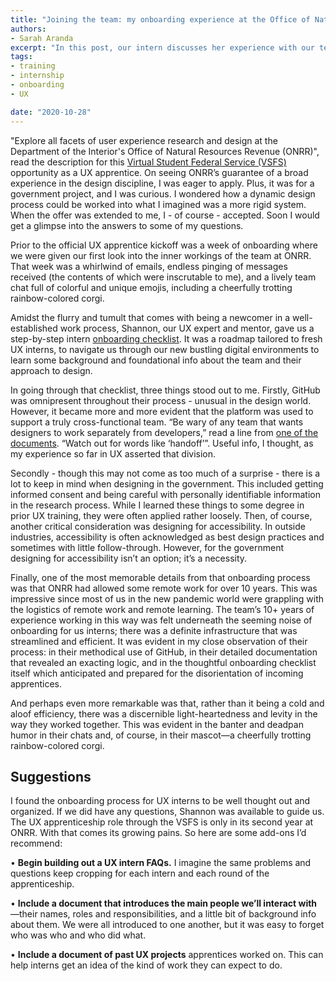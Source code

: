 ```yaml
---
title: "Joining the team: my onboarding experience at the Office of Natural Resources Revenue"
authors:
- Sarah Aranda
excerpt: "In this post, our intern discusses her experience with our team's onboarding process and takeaways from her experience."
tags:
- training
- internship
- onboarding
- UX

date: "2020-10-28"
---
```


"Explore all facets of user experience research and design at the Department of the Interior's Office of Natural Resources Revenue (ONRR)", read the description for this [Virtual Student Federal Service (VSFS)](https://careers.state.gov/interns-fellows/virtual-student-federal-service/) opportunity as a UX apprentice.  On seeing ONRR’s guarantee of a broad experience in the design discipline, I was eager to apply. Plus, it was for a government project, and I was curious. I wondered how a dynamic design process could be worked into what I imagined was a more rigid system. When the offer was extended to me, I - of course - accepted. Soon I would get a glimpse into the answers to some of my questions.

Prior to the official UX apprentice kickoff was a week of onboarding where we were given our first look into the inner workings of the team at ONRR. That week was a whirlwind of emails, endless pinging of messages received (the contents of which were inscrutable to me), and a lively team chat full of colorful and unique emojis, including a cheerfully trotting rainbow-colored corgi.

Amidst the flurry and tumult that comes with being a newcomer in a well-established work process, Shannon, our UX expert and mentor, gave us a step-by-step intern [onboarding checklist]( https://github.com/DOI-ONRR/nrrd/wiki/Onboarding-checklist). It was a roadmap tailored to fresh UX interns, to navigate us through our new bustling digital environments to learn some background and foundational info about the team and their approach to design.

In going through that checklist, three things stood out to me. Firstly, GitHub was omnipresent throughout their process - unusual in the design world. However, it became more and more evident that the platform was used to support a truly cross-functional team. “Be wary of any team that wants designers to work separately from developers,” read a line from [one of the documents](https://github.com/DOI-ONRR/nrrd/wiki/Little-rules-for-designing-with-data). “Watch out for words like ‘handoff’”. Useful info, I thought, as my experience so far in UX asserted that division.

Secondly - though this may not come as too much of a surprise - there is a lot to keep in mind when designing in the government. This included getting informed consent and being careful with personally identifiable information in the research process. While I learned these things to some degree in prior UX training, they were often applied rather loosely. Then, of course, another critical consideration was designing for accessibility. In outside industries, accessibility is often acknowledged as best design practices and sometimes with little follow-through. However, for the government designing for accessibility isn’t an option; it’s a necessity.

Finally, one of the most memorable details from that onboarding process was that ONRR had allowed some remote work for over 10 years. This was impressive since most of us in the new pandemic world were grappling with the logistics of remote work and remote learning. The team’s 10+ years of experience working in this way was felt underneath the seeming noise of onboarding for us interns; there was a definite infrastructure that was streamlined and efficient. It was evident in my close observation of their process: in their methodical use of GitHub, in their detailed documentation that revealed an exacting logic, and in the thoughtful onboarding checklist itself which anticipated and prepared for the disorientation of incoming apprentices.

And perhaps even more remarkable was that, rather than it being a cold and aloof efficiency, there was a discernible light-heartedness and levity in the way they worked together. This was evident in the banter and deadpan humor in their chats and, of course, in their mascot—a cheerfully trotting rainbow-colored corgi.

## Suggestions
I found the onboarding process for UX interns to be well thought out and organized. If we did have any questions, Shannon was available to guide us. The UX apprenticeship role through the VSFS is only in its second year at ONRR. With that comes its growing pains. So here are some add-ons I’d recommend:

•	**Begin building out a UX intern FAQs.**  I imagine the same problems and questions keep cropping for each intern and each round of the apprenticeship.

•	**Include a document that introduces the main people we’ll interact with**—their names, roles and responsibilities, and a little bit of background info about them.  We were all introduced to one another, but it was easy to forget who was who and who did what.

•	**Include a document of past UX projects**  apprentices worked on. This can help interns get an idea of the kind of work they can expect to do.
